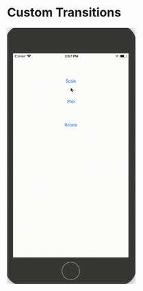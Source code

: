# Custom Transitions
<img src="https://github.com/malinkas86/CustomTransition/blob/master/CustomTransition/demo.gif" alt="alt text" width="300" height="600"/>
